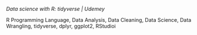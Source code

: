 *Data science with R: tidyverse | Udemey*

R Programming Language, Data Analysis, Data Cleaning, Data Science, Data Wrangling, tidyverse, dplyr, ggplot2, RStudioi
